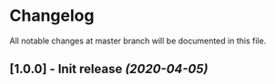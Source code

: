 
# Changelog  
All notable changes at master branch will be documented in this file.
  
## [1.0.0] - Init release *(2020-04-05)*  

  
<!---  
## [1.0.0] - 2019-01-18  
### Added  
### Added  
### Changed  
### Removed  
  
[1.0.1]: https://github.com/janakdom/simple_web_admin/compare/v1.0.0...v1.0.1

--->  